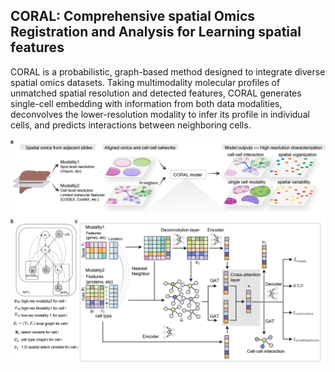 ## CORAL: Comprehensive spatial Omics Registration and Analysis for Learning spatial features

CORAL is a probabilistic, graph-based method designed to integrate diverse spatial omics datasets. 
Taking multimodality molecular profiles of unmatched spatial resolution and detected features, CORAL generates single-cell embedding with information from both data modalities, 
deconvolves the lower-resolution modality to infer its profile in individual cells, and predicts interactions between neighboring cells.

<img src=figures/github_figure1.png width="1000" />
